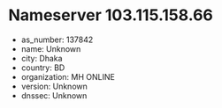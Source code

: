 # Nameserver 103.115.158.66

* as_number: 137842
* name: Unknown
* city: Dhaka
* country: BD
* organization: MH ONLINE
* version: Unknown
* dnssec: Unknown
